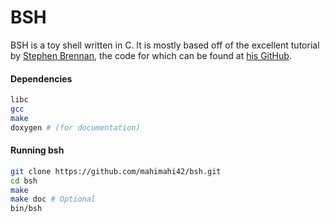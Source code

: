 BSH
===

BSH is a toy shell written in C. It is mostly based off of the excellent tutorial by [Stephen Brennan](http://stephen-brennan.com/), the code for which can be found at [his GitHub](https://github.com/brenns10/lsh).

#### Dependencies

```bash
libc
gcc
make
doxygen # (for documentation)
```

#### Running bsh

```bash
git clone https://github.com/mahimahi42/bsh.git
cd bsh
make
make doc # Optional
bin/bsh
```
